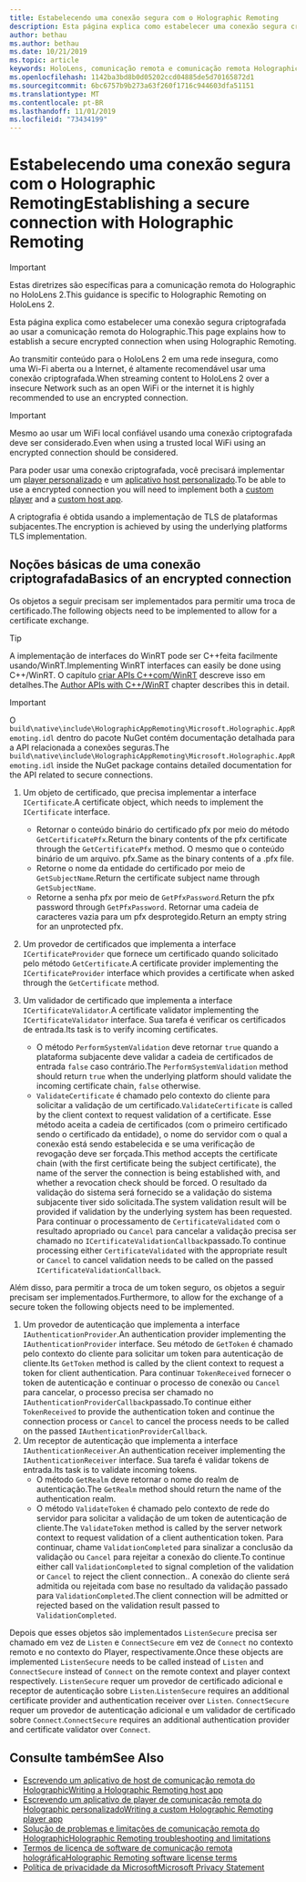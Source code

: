 ```yaml
---
title: Estabelecendo uma conexão segura com o Holographic Remoting
description: Esta página explica como estabelecer uma conexão segura criptografada ao usar a comunicação remota do Holographic.
author: bethau
ms.author: bethau
ms.date: 10/21/2019
ms.topic: article
keywords: HoloLens, comunicação remota e comunicação remota Holographic
ms.openlocfilehash: 1142ba3bd8b0d05202ccd04885de5d70165872d1
ms.sourcegitcommit: 6bc6757b9b273a63f260f1716c944603dfa51151
ms.translationtype: MT
ms.contentlocale: pt-BR
ms.lasthandoff: 11/01/2019
ms.locfileid: "73434199"
---
```

# <a name="establishing-a-secure-connection-with-holographic-remoting"></a><span data-ttu-id="cf9a4-104">Estabelecendo uma conexão segura com o Holographic Remoting</span><span class="sxs-lookup"><span data-stu-id="cf9a4-104">Establishing a secure connection with Holographic Remoting</span></span>

>[!IMPORTANT]
><span data-ttu-id="cf9a4-105">Estas diretrizes são específicas para a comunicação remota do Holographic no HoloLens 2.</span><span class="sxs-lookup"><span data-stu-id="cf9a4-105">This guidance is specific to Holographic Remoting on HoloLens 2.</span></span>

<span data-ttu-id="cf9a4-106">Esta página explica como estabelecer uma conexão segura criptografada ao usar a comunicação remota do Holographic.</span><span class="sxs-lookup"><span data-stu-id="cf9a4-106">This page explains how to establish a secure encrypted connection when using Holographic Remoting.</span></span>

<span data-ttu-id="cf9a4-107">Ao transmitir conteúdo para o HoloLens 2 em uma rede insegura, como uma Wi-Fi aberta ou a Internet, é altamente recomendável usar uma conexão criptografada.</span><span class="sxs-lookup"><span data-stu-id="cf9a4-107">When streaming content to HoloLens 2 over a insecure Network such as an open WiFi or the internet it is highly recommended to use an encrypted connection.</span></span>

>[!IMPORTANT]
><span data-ttu-id="cf9a4-108">Mesmo ao usar um WiFi local confiável usando uma conexão criptografada deve ser considerado.</span><span class="sxs-lookup"><span data-stu-id="cf9a4-108">Even when using a trusted local WiFi using an encrypted connection should be considered.</span></span>

<span data-ttu-id="cf9a4-109">Para poder usar uma conexão criptografada, você precisará implementar um [player personalizado](holographic-remoting-create-player.md) e um [aplicativo host personalizado](holographic-remoting-create-host.md).</span><span class="sxs-lookup"><span data-stu-id="cf9a4-109">To be able to use a encrypted connection you will need to implement both a [custom player](holographic-remoting-create-player.md) and a [custom host app](holographic-remoting-create-host.md).</span></span>

<span data-ttu-id="cf9a4-110">A criptografia é obtida usando a implementação de TLS de plataformas subjacentes.</span><span class="sxs-lookup"><span data-stu-id="cf9a4-110">The encryption is achieved by using the underlying platforms TLS implementation.</span></span>

## <a name="basics-of-an-encrypted-connection"></a><span data-ttu-id="cf9a4-111">Noções básicas de uma conexão criptografada</span><span class="sxs-lookup"><span data-stu-id="cf9a4-111">Basics of an encrypted connection</span></span>

<span data-ttu-id="cf9a4-112">Os objetos a seguir precisam ser implementados para permitir uma troca de certificado.</span><span class="sxs-lookup"><span data-stu-id="cf9a4-112">The following objects need to be implemented to allow for a certificate exchange.</span></span>

>[!TIP]
><span data-ttu-id="cf9a4-113">A implementação de interfaces do WinRT pode ser C++feita facilmente usando/WinRT.</span><span class="sxs-lookup"><span data-stu-id="cf9a4-113">Implementing WinRT interfaces can easily be done using C++/WinRT.</span></span> <span data-ttu-id="cf9a4-114">O capítulo [criar APIs C++com/WinRT](https://docs.microsoft.com//windows/uwp/cpp-and-winrt-apis/author-apis) descreve isso em detalhes.</span><span class="sxs-lookup"><span data-stu-id="cf9a4-114">The [Author APIs with C++/WinRT](https://docs.microsoft.com//windows/uwp/cpp-and-winrt-apis/author-apis) chapter describes this in detail.</span></span>

>[!IMPORTANT]
><span data-ttu-id="cf9a4-115">O ```build\native\include\HolographicAppRemoting\Microsoft.Holographic.AppRemoting.idl``` dentro do pacote NuGet contém documentação detalhada para a API relacionada a conexões seguras.</span><span class="sxs-lookup"><span data-stu-id="cf9a4-115">The ```build\native\include\HolographicAppRemoting\Microsoft.Holographic.AppRemoting.idl``` inside the NuGet package contains detailed documentation for the API related to secure connections.</span></span>

1) <span data-ttu-id="cf9a4-116">Um objeto de certificado, que precisa implementar a interface ```ICertificate```.</span><span class="sxs-lookup"><span data-stu-id="cf9a4-116">A certificate object, which needs to implement the ```ICertificate``` interface.</span></span>

    * <span data-ttu-id="cf9a4-117">Retornar o conteúdo binário do certificado pfx por meio do método ```GetCertificatePfx```.</span><span class="sxs-lookup"><span data-stu-id="cf9a4-117">Return the binary contents of the pfx certificate through the ```GetCertificatePfx``` method.</span></span> <span data-ttu-id="cf9a4-118">O mesmo que o conteúdo binário de um arquivo. pfx.</span><span class="sxs-lookup"><span data-stu-id="cf9a4-118">Same as the binary contents of a .pfx file.</span></span>
    * <span data-ttu-id="cf9a4-119">Retorne o nome da entidade do certificado por meio de ```GetSubjectName```.</span><span class="sxs-lookup"><span data-stu-id="cf9a4-119">Return the certificate subject name through ```GetSubjectName```.</span></span>
    * <span data-ttu-id="cf9a4-120">Retorne a senha pfx por meio de ```GetPfxPassword```.</span><span class="sxs-lookup"><span data-stu-id="cf9a4-120">Return the pfx password through ```GetPfxPassword```.</span></span> <span data-ttu-id="cf9a4-121">Retornar uma cadeia de caracteres vazia para um pfx desprotegido.</span><span class="sxs-lookup"><span data-stu-id="cf9a4-121">Return an empty string for an unprotected pfx.</span></span>

2) <span data-ttu-id="cf9a4-122">Um provedor de certificados que implementa a interface ```ICertificateProvider``` que fornece um certificado quando solicitado pelo método ```GetCertificate```.</span><span class="sxs-lookup"><span data-stu-id="cf9a4-122">A certificate provider implementing the ```ICertificateProvider``` interface which provides a certificate when asked through the ```GetCertificate``` method.</span></span>

3) <span data-ttu-id="cf9a4-123">Um validador de certificado que implementa a interface ```ICertificateValidator```.</span><span class="sxs-lookup"><span data-stu-id="cf9a4-123">A certificate validator implementing the ```ICertificateValidator``` interface.</span></span> <span data-ttu-id="cf9a4-124">Sua tarefa é verificar os certificados de entrada.</span><span class="sxs-lookup"><span data-stu-id="cf9a4-124">Its task is to verify incoming certificates.</span></span>
    * <span data-ttu-id="cf9a4-125">O método ```PerformSystemValidation``` deve retornar ```true``` quando a plataforma subjacente deve validar a cadeia de certificados de entrada ```false``` caso contrário.</span><span class="sxs-lookup"><span data-stu-id="cf9a4-125">The ```PerformSystemValidation``` method should return ```true``` when the underlying platform should validate the incoming certificate chain, ```false``` otherwise.</span></span>
    * <span data-ttu-id="cf9a4-126">```ValidateCertificate``` é chamado pelo contexto do cliente para solicitar a validação de um certificado.</span><span class="sxs-lookup"><span data-stu-id="cf9a4-126">```ValidateCertificate``` is called by the client context to request validation of a certificate.</span></span> <span data-ttu-id="cf9a4-127">Esse método aceita a cadeia de certificados (com o primeiro certificado sendo o certificado da entidade), o nome do servidor com o qual a conexão está sendo estabelecida e se uma verificação de revogação deve ser forçada.</span><span class="sxs-lookup"><span data-stu-id="cf9a4-127">This method accepts the certificate chain (with the first certificate being the subject certificate), the name of the server the connection is being established with, and whether a revocation check should be forced.</span></span> <span data-ttu-id="cf9a4-128">O resultado da validação do sistema será fornecido se a validação do sistema subjacente tiver sido solicitada.</span><span class="sxs-lookup"><span data-stu-id="cf9a4-128">The system validation result will be provided if validation by the underlying system has been requested.</span></span> <span data-ttu-id="cf9a4-129">Para continuar o processamento de ```CertificateValidated``` com o resultado apropriado ou ```Cancel``` para cancelar a validação precisa ser chamado no ```ICertificateValidationCallback```passado.</span><span class="sxs-lookup"><span data-stu-id="cf9a4-129">To continue processing either ```CertificateValidated``` with the appropriate result or ```Cancel``` to cancel validation needs to be called on the passed ```ICertificateValidationCallback```.</span></span>

<span data-ttu-id="cf9a4-130">Além disso, para permitir a troca de um token seguro, os objetos a seguir precisam ser implementados.</span><span class="sxs-lookup"><span data-stu-id="cf9a4-130">Furthermore, to allow for the exchange of a secure token the following objects need to be implemented.</span></span>

1) <span data-ttu-id="cf9a4-131">Um provedor de autenticação que implementa a interface ```IAuthenticationProvider```.</span><span class="sxs-lookup"><span data-stu-id="cf9a4-131">An authentication provider implementing the ```IAuthenticationProvider``` interface.</span></span> <span data-ttu-id="cf9a4-132">Seu método de ```GetToken``` é chamado pelo contexto do cliente para solicitar um token para autenticação de cliente.</span><span class="sxs-lookup"><span data-stu-id="cf9a4-132">Its ```GetToken``` method is called by the client context to request a token for client authentication.</span></span> <span data-ttu-id="cf9a4-133">Para continuar ```TokenReceived``` fornecer o token de autenticação e continuar o processo de conexão ou ```Cancel``` para cancelar, o processo precisa ser chamado no ```IAuthenticationProviderCallback```passado.</span><span class="sxs-lookup"><span data-stu-id="cf9a4-133">To continue either ```TokenReceived``` to provide the authentication token and continue the connection process or ```Cancel``` to cancel the process needs to be called on the passed ```IAuthenticationProviderCallback```.</span></span>
2) <span data-ttu-id="cf9a4-134">Um receptor de autenticação que implementa a interface ```IAuthenticationReceiver```.</span><span class="sxs-lookup"><span data-stu-id="cf9a4-134">An authentication receiver implementing the ```IAuthenticationReceiver``` interface.</span></span> <span data-ttu-id="cf9a4-135">Sua tarefa é validar tokens de entrada.</span><span class="sxs-lookup"><span data-stu-id="cf9a4-135">Its task is to validate incoming tokens.</span></span>
    * <span data-ttu-id="cf9a4-136">O método ```GetRealm``` deve retornar o nome do realm de autenticação.</span><span class="sxs-lookup"><span data-stu-id="cf9a4-136">The ```GetRealm``` method should return the name of the authentication realm.</span></span>
    * <span data-ttu-id="cf9a4-137">O método ```ValidateToken``` é chamado pelo contexto de rede do servidor para solicitar a validação de um token de autenticação de cliente.</span><span class="sxs-lookup"><span data-stu-id="cf9a4-137">The ```ValidateToken``` method is called by the server network context to request validation of a client authentication token.</span></span> <span data-ttu-id="cf9a4-138">Para continuar, chame ```ValidationCompleted``` para sinalizar a conclusão da validação ou ```Cancel``` para rejeitar a conexão do cliente.</span><span class="sxs-lookup"><span data-stu-id="cf9a4-138">To continue either call ```ValidationCompleted``` to signal completion of the validation or ```Cancel``` to reject the client connection..</span></span> <span data-ttu-id="cf9a4-139">A conexão do cliente será admitida ou rejeitada com base no resultado da validação passado para ```ValidationCompleted```.</span><span class="sxs-lookup"><span data-stu-id="cf9a4-139">The client connection will be admitted or rejected based on the validation result passed to ```ValidationCompleted```.</span></span> 

<span data-ttu-id="cf9a4-140">Depois que esses objetos são implementados ```ListenSecure``` precisa ser chamado em vez de ```Listen``` e ```ConnectSecure``` em vez de ```Connect``` no contexto remoto e no contexto do Player, respectivamente.</span><span class="sxs-lookup"><span data-stu-id="cf9a4-140">Once these objects are implemented ```ListenSecure``` needs to be called instead of ```Listen``` and ```ConnectSecure``` instead of ```Connect``` on the remote context and player context respectively.</span></span> <span data-ttu-id="cf9a4-141">```ListenSecure``` requer um provedor de certificado adicional e receptor de autenticação sobre ```Listen```.</span><span class="sxs-lookup"><span data-stu-id="cf9a4-141">```ListenSecure``` requires an additional certificate provider and authentication receiver over ```Listen```.</span></span> <span data-ttu-id="cf9a4-142">```ConnectSecure``` requer um provedor de autenticação adicional e um validador de certificado sobre ```Connect```.</span><span class="sxs-lookup"><span data-stu-id="cf9a4-142">```ConnectSecure``` requires an additional authentication provider and certificate validator over ```Connect```.</span></span>

## <a name="see-also"></a><span data-ttu-id="cf9a4-143">Consulte também</span><span class="sxs-lookup"><span data-stu-id="cf9a4-143">See Also</span></span>
* [<span data-ttu-id="cf9a4-144">Escrevendo um aplicativo de host de comunicação remota do Holographic</span><span class="sxs-lookup"><span data-stu-id="cf9a4-144">Writing a Holographic Remoting host app</span></span>](holographic-remoting-create-host.md)
* [<span data-ttu-id="cf9a4-145">Escrevendo um aplicativo de player de comunicação remota do Holographic personalizado</span><span class="sxs-lookup"><span data-stu-id="cf9a4-145">Writing a custom Holographic Remoting player app</span></span>](holographic-remoting-create-player.md)
* [<span data-ttu-id="cf9a4-146">Solução de problemas e limitações de comunicação remota do Holographic</span><span class="sxs-lookup"><span data-stu-id="cf9a4-146">Holographic Remoting troubleshooting and limitations</span></span>](holographic-remoting-troubleshooting.md)
* [<span data-ttu-id="cf9a4-147">Termos de licença de software de comunicação remota holográfica</span><span class="sxs-lookup"><span data-stu-id="cf9a4-147">Holographic Remoting software license terms</span></span>](https://docs.microsoft.com//legal/mixed-reality/microsoft-holographic-remoting-software-license-terms)
* [<span data-ttu-id="cf9a4-148">Política de privacidade da Microsoft</span><span class="sxs-lookup"><span data-stu-id="cf9a4-148">Microsoft Privacy Statement</span></span>](https://go.microsoft.com/fwlink/?LinkId=521839)
